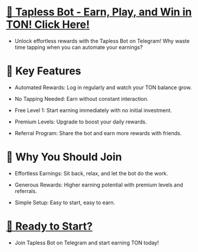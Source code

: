 # <a href="https://t.me/tapless_bot?start=5234182588">🚀 Tapless Bot - Earn, Play, and Win in TON! Click Here!</a>

* Unlock effortless rewards with the Tapless Bot on Telegram! Why waste time tapping when you can automate your earnings?

# 🌟 Key Features

* Automated Rewards: Log in regularly and watch your TON balance grow.

* No Tapping Needed: Earn without constant interaction.

* Free Level 1: Start earning immediately with no initial investment.

* Premium Levels: Upgrade to boost your daily rewards.

* Referral Program: Share the bot and earn more rewards with friends.

# 🎉 Why You Should Join

* Effortless Earnings: Sit back, relax, and let the bot do the work.

* Generous Rewards: Higher earning potential with premium levels and referrals.

* Simple Setup: Easy to start, easy to earn.

# <a href="https://t.me/tapless_bot?start=5234182588">🔗 Ready to Start?</a>

* Join Tapless Bot on Telegram and start earning TON today!
